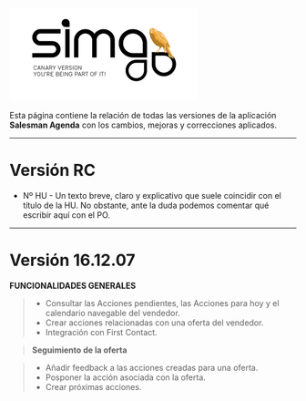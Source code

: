 ![sima2](Images/en-EN_simacanaryversionbn.png)  

Esta página contiene la relación de todas las versiones de la aplicación **Salesman Agenda** con los cambios, mejoras y correcciones aplicados.    
 
---       
  
# Versión RC  
  
 - Nº HU - Un texto breve, claro y explicativo que suele coincidir con el título de la HU. No obstante, ante la duda podemos comentar qué escribir aquí con el PO.  
  
 ---  

  
# Versión 16.12.07

**FUNCIONALIDADES GENERALES**
  
 > - Consultar las Acciones pendientes, las Acciones para hoy y el calendario navegable del vendedor.    
 > - Crear acciones relacionadas con una oferta del vendedor.       
 > - Integración con First Contact. 

  
 > **Seguimiento de la oferta**  

 > - Añadir feedback a las acciones creadas para una oferta.  
 > - Posponer la acción asociada con la oferta.  
 > - Crear próximas acciones.  
